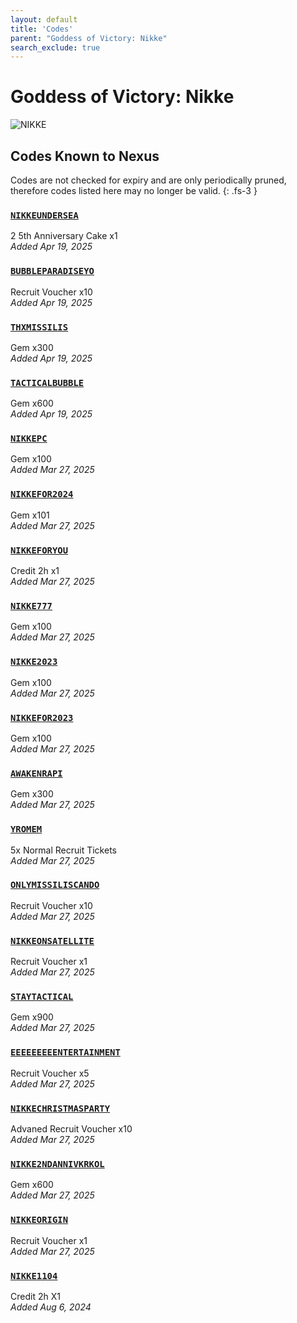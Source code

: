 ```yaml
---
layout: default
title: 'Codes'
parent: "Goddess of Victory: Nikke"
search_exclude: true
---
```


# Goddess of Victory: Nikke

![NIKKE](https://cdn.discordapp.com/emojis/1323743264632995982.png)

## Codes Known to Nexus

Codes are not checked for expiry and are only periodically pruned, therefore codes listed here may no longer be valid.
{: .fs-3 }

### [`NIKKEUNDERSEA`](https://nexus-codes.app/copy/?code=NIKKEUNDERSEA)

2 5th Anniversary Cake x1<br />*Added Apr 19, 2025*

### [`BUBBLEPARADISEYO`](https://nexus-codes.app/copy/?code=BUBBLEPARADISEYO)

Recruit Voucher x10<br />*Added Apr 19, 2025*

### [`THXMISSILIS`](https://nexus-codes.app/copy/?code=THXMISSILIS)

Gem x300<br />*Added Apr 19, 2025*

### [`TACTICALBUBBLE`](https://nexus-codes.app/copy/?code=TACTICALBUBBLE)

Gem x600<br />*Added Apr 19, 2025*

### [`NIKKEPC`](https://nexus-codes.app/copy/?code=NIKKEPC)

Gem x100<br />*Added Mar 27, 2025*

### [`NIKKEFOR2024`](https://nexus-codes.app/copy/?code=NIKKEFOR2024)

Gem x101<br />*Added Mar 27, 2025*

### [`NIKKEFORYOU`](https://nexus-codes.app/copy/?code=NIKKEFORYOU)

Credit 2h x1<br />*Added Mar 27, 2025*

### [`NIKKE777`](https://nexus-codes.app/copy/?code=NIKKE777)

Gem x100<br />*Added Mar 27, 2025*

### [`NIKKE2023`](https://nexus-codes.app/copy/?code=NIKKE2023)

Gem x100<br />*Added Mar 27, 2025*

### [`NIKKEFOR2023`](https://nexus-codes.app/copy/?code=NIKKEFOR2023)

Gem x100<br />*Added Mar 27, 2025*

### [`AWAKENRAPI`](https://nexus-codes.app/copy/?code=AWAKENRAPI)

Gem x300<br />*Added Mar 27, 2025*

### [`YROMEM`](https://nexus-codes.app/copy/?code=YROMEM)

5x Normal Recruit Tickets<br />*Added Mar 27, 2025*

### [`ONLYMISSILISCANDO`](https://nexus-codes.app/copy/?code=ONLYMISSILISCANDO)

Recruit Voucher x10<br />*Added Mar 27, 2025*

### [`NIKKEONSATELLITE`](https://nexus-codes.app/copy/?code=NIKKEONSATELLITE)

Recruit Voucher x1<br />*Added Mar 27, 2025*

### [`STAYTACTICAL`](https://nexus-codes.app/copy/?code=STAYTACTICAL)

Gem x900<br />*Added Mar 27, 2025*

### [`EEEEEEEEENTERTAINMENT`](https://nexus-codes.app/copy/?code=EEEEEEEEENTERTAINMENT)

Recruit Voucher x5<br />*Added Mar 27, 2025*

### [`NIKKECHRISTMASPARTY`](https://nexus-codes.app/copy/?code=NIKKECHRISTMASPARTY)

Advaned Recruit Voucher x10<br />*Added Mar 27, 2025*

### [`NIKKE2NDANNIVKRKOL`](https://nexus-codes.app/copy/?code=NIKKE2NDANNIVKRKOL)

Gem x600<br />*Added Mar 27, 2025*

### [`NIKKEORIGIN`](https://nexus-codes.app/copy/?code=NIKKEORIGIN)

Recruit Voucher x1<br />*Added Mar 27, 2025*

### [`NIKKE1104`](https://nexus-codes.app/copy/?code=NIKKE1104)

Credit 2h X1<br />*Added Aug 6, 2024*